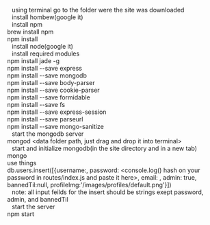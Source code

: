 &ensp; using terminal go to the folder were the site was downloaded  
&ensp; install hombew(google it)  
&ensp; install npm  
brew install npm  
npm install  
&ensp; install node(google it)  
&ensp; install required modules  
npm install jade -g  
npm install --save express  
npm install --save mongodb  
npm install --save body-parser  
npm install --save cookie-parser  
npm install --save formidable  
npm install --save fs  
npm install --save express-session  
npm install --save parseurl  
npm install --save mongo-sanitize  
&ensp; start the mongodb server  
mongod <data folder path, just drag and drop it into terminal>  
&ensp; start and initialize mongodb(in the site directory and in a new tab)  
mongo  
use things  
db.users.insert([{username:<your username>, password: <console.log() hash on your password in routes/index.js and paste it here>, email: <your email>, admin: true, bannedTil:null, profileImg:'/images/profiles/default.png'}])  
&ensp; note: all input feilds for the insert should be strings exept password, admin, and bannedTil  
&ensp; start the server  
npm start  

